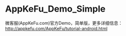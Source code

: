 AppKeFu_Demo_Simple
===================

微客服(AppKeFu.com)官方Demo，简单版，更多详细信息：http://appkefu.com/AppKeFu/tutorial-android.html


